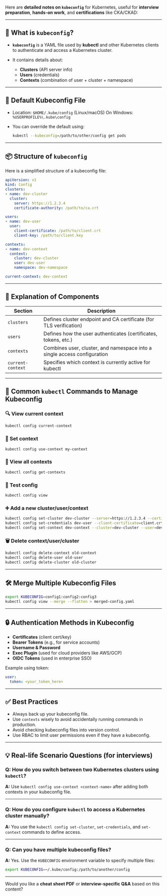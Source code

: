 Here are **detailed notes on `kubeconfig`** for Kubernetes, useful for **interview preparation**, **hands-on work**, and **certifications** like CKA/CKAD:

---

## 📘 What is `kubeconfig`?

* **`kubeconfig`** is a YAML file used by **kubectl** and other Kubernetes clients to authenticate and access a Kubernetes cluster.
* It contains details about:

  * **Clusters** (API server info)
  * **Users** (credentials)
  * **Contexts** (combination of user + cluster + namespace)

---

## 📁 Default Kubeconfig File

* Location: `$HOME/.kube/config` (Linux/macOS)
  On Windows: `%USERPROFILE%\.kube\config`
* You can override the default using:

  ```bash
  kubectl --kubeconfig=/path/to/other/config get pods
  ```

---

## 📦 Structure of `kubeconfig`

Here is a simplified structure of a kubeconfig file:

```yaml
apiVersion: v1
kind: Config
clusters:
- name: dev-cluster
  cluster:
    server: https://1.2.3.4
    certificate-authority: /path/to/ca.crt

users:
- name: dev-user
  user:
    client-certificate: /path/to/client.crt
    client-key: /path/to/client.key

contexts:
- name: dev-context
  context:
    cluster: dev-cluster
    user: dev-user
    namespace: dev-namespace

current-context: dev-context
```

---

## 🔄 Explanation of Components

| Section           | Description                                                              |
| ----------------- | ------------------------------------------------------------------------ |
| `clusters`        | Defines cluster endpoint and CA certificate (for TLS verification)       |
| `users`           | Defines how the user authenticates (certificates, tokens, etc.)          |
| `contexts`        | Combines user, cluster, and namespace into a single access configuration |
| `current-context` | Specifies which context is currently active for kubectl                  |

---

## 📌 Common `kubectl` Commands to Manage Kubeconfig

### 🔍 View current context

```bash
kubectl config current-context
```

### 🔄 Set context

```bash
kubectl config use-context my-context
```

### 📜 View all contexts

```bash
kubectl config get-contexts
```

### 🧪 Test config

```bash
kubectl config view
```

### ➕ Add a new cluster/user/context

```bash
kubectl config set-cluster dev-cluster --server=https://1.2.3.4 --certificate-authority=ca.crt
kubectl config set-credentials dev-user --client-certificate=client.crt --client-key=client.key
kubectl config set-context dev-context --cluster=dev-cluster --user=dev-user
```

### 🗑️ Delete context/user/cluster

```bash
kubectl config delete-context old-context
kubectl config delete-user old-user
kubectl config delete-cluster old-cluster
```

---

## 🛠️ Merge Multiple Kubeconfig Files

```bash
export KUBECONFIG=config1:config2:config3
kubectl config view --merge --flatten > merged-config.yaml
```

---

## 🔒 Authentication Methods in Kubeconfig

* **Certificates** (client cert/key)
* **Bearer Tokens** (e.g., for service accounts)
* **Username & Password**
* **Exec Plugin** (used for cloud providers like AWS/GCP)
* **OIDC Tokens** (used in enterprise SSO)

Example using token:

```yaml
user:
  token: <your_token_here>
```

---

## ✅ Best Practices

* Always back up your kubeconfig file.
* Use `contexts` wisely to avoid accidentally running commands in production.
* Avoid checking kubeconfig files into version control.
* Use RBAC to limit user permissions even if they have a kubeconfig.

---

## 💡 Real-life Scenario Questions (for interviews)

### **Q: How do you switch between two Kubernetes clusters using `kubectl`?**

**A:** Use `kubectl config use-context <context-name>` after adding both contexts in your kubeconfig file.

---

### **Q: How do you configure `kubectl` to access a Kubernetes cluster manually?**

**A:** You use the `kubectl config set-cluster`, `set-credentials`, and `set-context` commands to define access.

---

### **Q: Can you have multiple kubeconfig files?**

**A:** Yes. Use the `KUBECONFIG` environment variable to specify multiple files:

```bash
export KUBECONFIG=~/.kube/config:/path/to/another/config
```

---

Would you like a **cheat sheet PDF** or **interview-specific Q\&A** based on this content?
